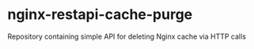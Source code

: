 # nginx-restapi-cache-purge
Repository containing simple API for deleting Nginx cache via HTTP calls
